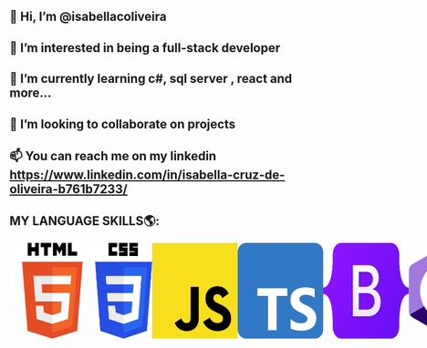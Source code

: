  ## 👋 Hi, I’m @isabellacoliveira
 
 ## 👀 I’m interested in being a full-stack developer
 
 ## 🌱 I’m currently learning c#, sql server , react and more... 
 
 ## 💞️ I’m looking to collaborate on projects
 
 ## 📫 You can reach me on my linkedin https://www.linkedin.com/in/isabella-cruz-de-oliveira-b761b7233/ 

<!---
isabellacoliveira/isabellacoliveira is a ✨ special ✨ repository because its `README.md` (this file) appears on your GitHub profile.
You can click the Preview link to take a look at your changes.
--->

## MY LANGUAGE SKILLS🌎:
<div style="display: flex; flex-direction: row; justify-content: space-between;">
    <img src="./imagens/html.png" width="150">
    <img src="./imagens/css.png" width="100">
    <img src="./imagens/js.png" width="150">
    <img src="./imagens/ts.svg" width="150">
    <img src="./imagens/bts.png" width="150">
    <img src="./imagens/sharp.png" width="150">
    <img src="./imagens/react.png" width="150">
    <img src="./imagens/angular.png" width="150">
</div>




